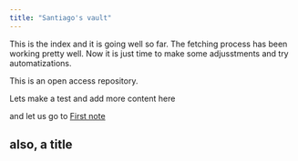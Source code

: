 ```yaml
---
title: "Santiago's vault"
---
```

This is the index and it is going well so far. The fetching process has been working pretty well. Now it is just time to make some adjusstments and try automatizations.

This is an open access repository.

Lets make a test and add more content here

and let us go to [First note](content/notes/First%20note.md)

## also, a title ##